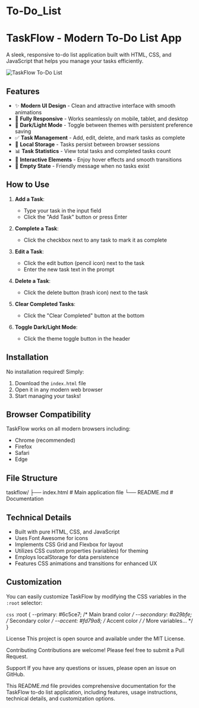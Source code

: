 # To-Do_List

# TaskFlow - Modern To-Do List App

A sleek, responsive to-do list application built with HTML, CSS, and JavaScript that helps you manage your tasks efficiently.

![TaskFlow To-Do List](https://via.placeholder.com/800x400/6c5ce7/ffffff?text=TaskFlow+-+Modern+To-Do+List)

## Features

- ✨ **Modern UI Design** - Clean and attractive interface with smooth animations
- 📱 **Fully Responsive** - Works seamlessly on mobile, tablet, and desktop
- 🌙 **Dark/Light Mode** - Toggle between themes with persistent preference saving
- ✅ **Task Management** - Add, edit, delete, and mark tasks as complete
- 💾 **Local Storage** - Tasks persist between browser sessions
- 📊 **Task Statistics** - View total tasks and completed tasks count
- 🎨 **Interactive Elements** - Enjoy hover effects and smooth transitions
- 📝 **Empty State** - Friendly message when no tasks exist

## How to Use

1. **Add a Task**:
   - Type your task in the input field
   - Click the "Add Task" button or press Enter

2. **Complete a Task**:
   - Click the checkbox next to any task to mark it as complete

3. **Edit a Task**:
   - Click the edit button (pencil icon) next to the task
   - Enter the new task text in the prompt

4. **Delete a Task**:
   - Click the delete button (trash icon) next to the task

5. **Clear Completed Tasks**:
   - Click the "Clear Completed" button at the bottom

6. **Toggle Dark/Light Mode**:
   - Click the theme toggle button in the header

## Installation

No installation required! Simply:

1. Download the `index.html` file
2. Open it in any modern web browser
3. Start managing your tasks!

## Browser Compatibility

TaskFlow works on all modern browsers including:
- Chrome (recommended)
- Firefox
- Safari
- Edge

## File Structure
taskflow/
├── index.html # Main application file
└── README.md # Documentation

## Technical Details

- Built with pure HTML, CSS, and JavaScript
- Uses Font Awesome for icons
- Implements CSS Grid and Flexbox for layout
- Utilizes CSS custom properties (variables) for theming
- Employs localStorage for data persistence
- Features CSS animations and transitions for enhanced UX

## Customization

You can easily customize TaskFlow by modifying the CSS variables in the `:root` selector:

```css```
:root {
  --primary: #6c5ce7;       /* Main brand color */
  --secondary: #a29bfe;     /* Secondary color */
  --accent: #fd79a8;        /* Accent color */
  /* More variables... */
} 

License
This project is open source and available under the MIT License.

Contributing
Contributions are welcome! Please feel free to submit a Pull Request.

Support
If you have any questions or issues, please open an issue on GitHub.


This README.md file provides comprehensive documentation for the TaskFlow to-do list application, including features, usage instructions, technical details, and customization options.
